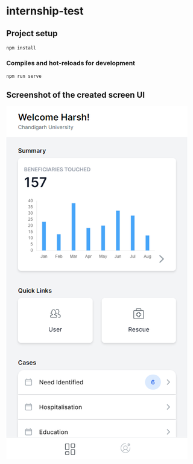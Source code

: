 # internship-test

## Project setup
```
npm install
```

### Compiles and hot-reloads for development
```
npm run serve
```

## Screenshot of the created screen UI

![Screenshot](https://github.com/harshtandiya/intenship-task-frappe-harsh/blob/master/Screenshot%202023-03-30%20142626.png)
